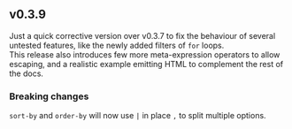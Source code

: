 ## v0.3.9

Just a quick corrective version over v0.3.7 to fix the behaviour of several untested features, like the newly added filters of `for` loops.  
This release also introduces few more meta-expression operators to allow escaping, and a realistic example emitting HTML to complement the rest of the docs.

### Breaking changes

`sort-by` and `order-by` will now use `|` in place `,` to split multiple options.
